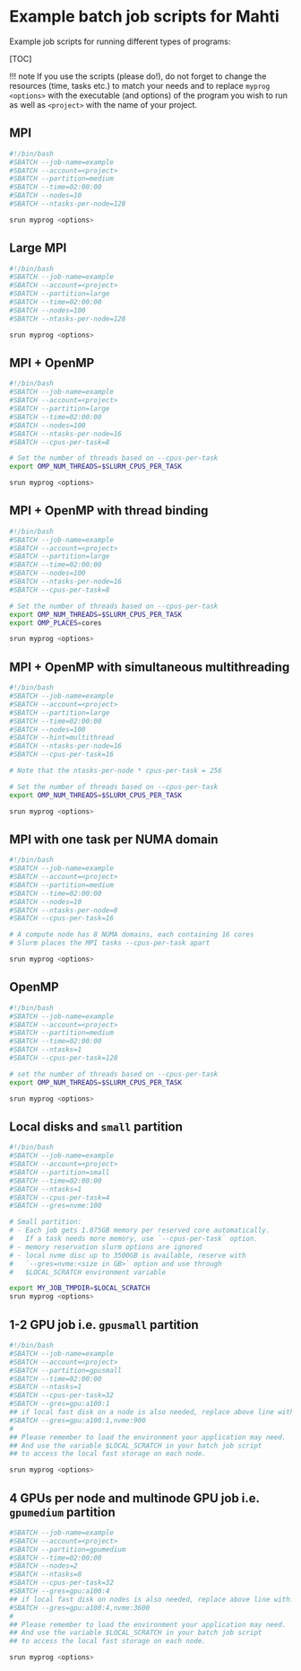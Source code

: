 # Example batch job scripts for Mahti

Example job scripts for running different types of programs:

[TOC]

!!! note
    If you use the scripts (please do!), do not forget to change the resources
    (time, tasks etc.) to match your needs and to replace `myprog <options>`
    with the executable (and options) of the program you wish to run as well
    as `<project>` with the name of your project.

## MPI

```bash
#!/bin/bash
#SBATCH --job-name=example
#SBATCH --account=<project>
#SBATCH --partition=medium
#SBATCH --time=02:00:00
#SBATCH --nodes=10
#SBATCH --ntasks-per-node=128

srun myprog <options>
```

## Large MPI

```bash
#!/bin/bash
#SBATCH --job-name=example
#SBATCH --account=<project>
#SBATCH --partition=large
#SBATCH --time=02:00:00
#SBATCH --nodes=100
#SBATCH --ntasks-per-node=128

srun myprog <options>
```

## MPI + OpenMP

```bash
#!/bin/bash
#SBATCH --job-name=example
#SBATCH --account=<project>
#SBATCH --partition=large
#SBATCH --time=02:00:00
#SBATCH --nodes=100
#SBATCH --ntasks-per-node=16
#SBATCH --cpus-per-task=8

# Set the number of threads based on --cpus-per-task
export OMP_NUM_THREADS=$SLURM_CPUS_PER_TASK

srun myprog <options>
```

## MPI + OpenMP with thread binding

```bash
#!/bin/bash
#SBATCH --job-name=example
#SBATCH --account=<project>
#SBATCH --partition=large
#SBATCH --time=02:00:00
#SBATCH --nodes=100
#SBATCH --ntasks-per-node=16
#SBATCH --cpus-per-task=8

# Set the number of threads based on --cpus-per-task
export OMP_NUM_THREADS=$SLURM_CPUS_PER_TASK
export OMP_PLACES=cores

srun myprog <options>
```

## MPI + OpenMP with simultaneous multithreading

```bash
#!/bin/bash
#SBATCH --job-name=example
#SBATCH --account=<project>
#SBATCH --partition=large
#SBATCH --time=02:00:00
#SBATCH --nodes=100
#SBATCH --hint=multithread
#SBATCH --ntasks-per-node=16
#SBATCH --cpus-per-task=16

# Note that the ntasks-per-node * cpus-per-task = 256

# Set the number of threads based on --cpus-per-task
export OMP_NUM_THREADS=$SLURM_CPUS_PER_TASK

srun myprog <options>
```

## MPI with one task per NUMA domain

```bash
#!/bin/bash
#SBATCH --job-name=example
#SBATCH --account=<project>
#SBATCH --partition=medium
#SBATCH --time=02:00:00
#SBATCH --nodes=10
#SBATCH --ntasks-per-node=8
#SBATCH --cpus-per-task=16

# A compute node has 8 NUMA domains, each containing 16 cores
# Slurm places the MPI tasks --cpus-per-task apart

srun myprog <options>
```

## OpenMP

```bash
#!/bin/bash
#SBATCH --job-name=example
#SBATCH --account=<project>
#SBATCH --partition=medium
#SBATCH --time=02:00:00
#SBATCH --ntasks=1
#SBATCH --cpus-per-task=128

# set the number of threads based on --cpus-per-task
export OMP_NUM_THREADS=$SLURM_CPUS_PER_TASK

srun myprog <options>
```

## Local disks and `small` partition

```bash
#!/bin/bash
#SBATCH --job-name=example
#SBATCH --account=<project>
#SBATCH --partition=small
#SBATCH --time=02:00:00
#SBATCH --ntasks=1
#SBATCH --cpus-per-task=4
#SBATCH --gres=nvme:100

# Small partition:
# - Each job gets 1.875GB memory per reserved core automatically.
#   If a task needs more memory, use `--cpus-per-task` option.
# - memory reservation slurm options are ignored
# - local nvme disc up to 3500GB is available, reserve with
#   `--gres=nvme:<size in GB>` option and use through
#   $LOCAL_SCRATCH environment variable

export MY_JOB_TMPDIR=$LOCAL_SCRATCH
srun myprog <options>
```

## 1-2 GPU job i.e. `gpusmall` partition

```bash
#!/bin/bash
#SBATCH --job-name=example
#SBATCH --account=<project>
#SBATCH --partition=gpusmall
#SBATCH --time=02:00:00
#SBATCH --ntasks=1
#SBATCH --cpus-per-task=32
#SBATCH --gres=gpu:a100:1
## if local fast disk on a node is also needed, replace above line with:
#SBATCH --gres=gpu:a100:1,nvme:900
#
## Please remember to load the environment your application may need.
## And use the variable $LOCAL_SCRATCH in your batch job script 
## to access the local fast storage on each node.

srun myprog <options>
```

## 4 GPUs per node and multinode GPU job i.e. `gpumedium` partition

```bash
#SBATCH --job-name=example
#SBATCH --account=<project>
#SBATCH --partition=gpumedium
#SBATCH --time=02:00:00
#SBATCH --nodes=2
#SBATCH --ntasks=8
#SBATCH --cpus-per-task=32
#SBATCH --gres=gpu:a100:4
## if local fast disk on nodes is also needed, replace above line with: 
#SBATCH --gres=gpu:a100:4,nvme:3600
#
## Please remember to load the environment your application may need.
## And use the variable $LOCAL_SCRATCH in your batch job script 
## to access the local fast storage on each node.

srun myprog <options>
```
